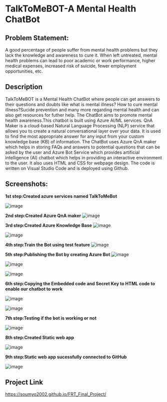 # TalkToMeBOT-A Mental Health ChatBot
## Problem Statement:
A good percentage of people suffer from mental health problems but they lack the knowledge and awareness to cure it. When left untreated, mental health problems can lead to poor academic or work performance, higher medical expenses, increased risk of suicide, fewer employment opportunities, etc.
## Description
TalkToMeBOT is a Mental Health ChatBot where people can get answers to their questions and doubts like what is mental illness?
How to cure mental illness?Sucide prevention and many more regarding mental health and can also get resources for futher help. 
The ChatBot aims to promote mental health awareness.This chatbot is built using Azure AI/ML services. 
QnA Maker is a cloud-based Natural Language Processing (NLP) service that allows you to create a natural conversational layer over your data. 
It is used to find the most appropriate answer for any input from your custom knowledge base (KB) of information. 
The ChatBot uses Azure QnA maker which helps in storing FAQs and answers to potential questions that can be asked by the user and Azure Bot Service
which provides artificial intelligence (AI) chatbot which helps in providing an interactive environment to the user. It also uses HTML and CSS for webpage design. 
The code is written on Visual Studio Code and is deployed using Github.
## Screenshots:
**1st step:Created azure services named TalkToMeBot**

![image](https://user-images.githubusercontent.com/92665254/179350553-5b9945d3-067d-4114-8872-ea8de92ae44b.png)

**2nd step:Created Azure QnA maker**
![image](https://user-images.githubusercontent.com/92665254/179350662-6ce75422-6b70-4dfc-9a0d-819ebd3421bb.png)

**3rd step:Created Azure Knowledge Base**
![image](https://user-images.githubusercontent.com/92665254/179350714-1a82f074-e5b0-415c-b3c9-d08129198a34.png)

![image](https://user-images.githubusercontent.com/92665254/179350753-465448e6-1a93-49d6-988e-e85ee235fef9.png)

**4th step:Train the Bot using test feature**
![image](https://user-images.githubusercontent.com/92665254/179350876-bdb2f967-dedc-46ff-a65b-c23f310b867e.png)

**5th step:Publishing the Bot by creating Azure Bot**
![image](https://user-images.githubusercontent.com/92665254/179351043-c5ce00d4-d639-45a0-834c-0abf908b85e3.png)

![image](https://user-images.githubusercontent.com/92665254/179351147-e7e63379-2d3d-46b0-8c5c-ffdc901268f6.png)

![image](https://user-images.githubusercontent.com/92665254/179351177-b4e95cb3-1e6a-468e-a4eb-59c5956b93d6.png)

**6th step:Copying the Embedded code and Secret Key to HTML code to enable our chatbot to work**

![image](https://user-images.githubusercontent.com/92665254/179351236-85955cb3-58e0-4691-b59a-e279c0f1a067.png)

![image](https://user-images.githubusercontent.com/92665254/179355442-cde17fbf-2d3f-4856-9552-7947e4c936b1.png)

**7th step:Testing if the bot is working or not**

![image](https://user-images.githubusercontent.com/92665254/179355475-70d460e3-5d1e-48d7-b19d-556c8400c496.png)

**8th step:Created Static web app**

![image](https://user-images.githubusercontent.com/92665254/179355573-e4725aa1-72ea-4542-9c15-4c42b0998fba.png)

**9th step:Static web app sucessfully connected to GitHub**

![image](https://user-images.githubusercontent.com/92665254/179355606-bcc9e705-909e-4b84-b9d4-1dc593848780.png)

## Project Link

https://soumyo2002.github.io/FRT_Final_Project/
